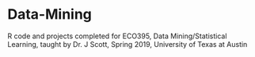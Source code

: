 # Data-Mining
R code and projects completed for ECO395, Data Mining/Statistical Learning, taught by Dr. J Scott, Spring 2019, University of Texas at Austin
